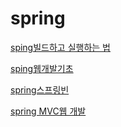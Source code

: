 # spring
[sping빌드하고 실행하는 법](https://github.com/oheunchan07/spring/blob/main/spring/spring%EB%B9%8C%EB%93%9C%20%ED%95%98%EA%B3%A0%20%EC%8B%A4%ED%96%89%ED%95%98%EB%8A%94%20%EB%B2%95.md)

[sping웹개발기초](https://github.com/oheunchan07/spring/blob/main/spring/spring%EC%9B%B9%20%EA%B0%9C%EB%B0%9C%20%EA%B8%B0%EC%B4%88.md)

[spring스프링빈](https://github.com/oheunchan07/spring/blob/main/spring/spring%EC%8A%A4%ED%94%84%EB%A7%81%EB%B9%88.md)

[spring MVC웹 개발](https://github.com/oheunchan07/spring/blob/main/spring/spring%20MVC%EC%9B%B9%EA%B0%9C%EB%B0%9C.md)
